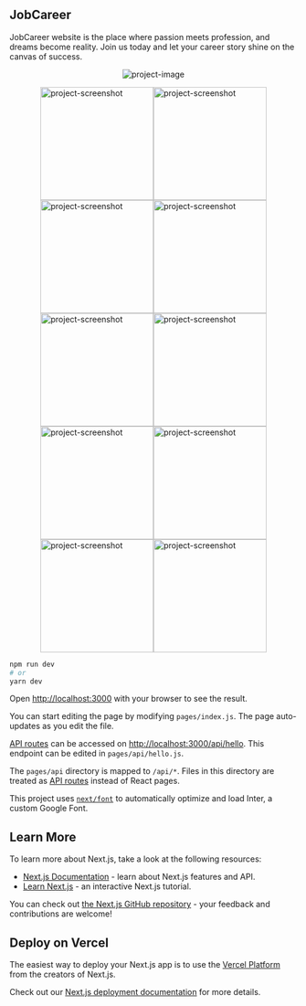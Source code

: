 ## JobCareer

JobCareer website is the place where passion meets profession, and dreams become reality. Join us today and let your career story shine on the canvas of success.

<p align="center"><img src="https://i.imgur.com/FJV6rI6.png" alt="project-image"></p>
<div style="display: flex;flex-wrap: wrap;justify-content: center;align-items: center;">
  <img src="https://i.imgur.com/v90vMEb.png" alt="project-screenshot" width="198">
  <img src="https://i.imgur.com/Yx6bXum.png" alt="project-screenshot" width="198">
  <img src="https://i.imgur.com/y8DlGRK.png" alt="project-screenshot" width="198">
  <img src="https://i.imgur.com/UqV1Zn7.png" alt="project-screenshot" width="198">
  <img src="https://i.imgur.com/xP7MQdI.png" alt="project-screenshot" width="198">
  <img src="https://i.imgur.com/xP7MQdI.png" alt="project-screenshot" width="198">
  <img src="https://i.imgur.com/R16CR7T.png" alt="project-screenshot" width="198">
  <img src="https://i.imgur.com/6C2yuJa.png" alt="project-screenshot" width="198">
  <img src="https://i.imgur.com/ZkNvqPV.png" alt="project-screenshot" width="198">
  <img src="https://i.imgur.com/4r5TpLF.png" alt="project-screenshot" width="198">
  
</div>

```bash
npm run dev
# or
yarn dev
```

Open [http://localhost:3000](http://localhost:3000) with your browser to see the result.

You can start editing the page by modifying `pages/index.js`. The page auto-updates as you edit the file.

[API routes](https://nextjs.org/docs/api-routes/introduction) can be accessed on [http://localhost:3000/api/hello](http://localhost:3000/api/hello). This endpoint can be edited in `pages/api/hello.js`.

The `pages/api` directory is mapped to `/api/*`. Files in this directory are treated as [API routes](https://nextjs.org/docs/api-routes/introduction) instead of React pages.

This project uses [`next/font`](https://nextjs.org/docs/basic-features/font-optimization) to automatically optimize and load Inter, a custom Google Font.

## Learn More

To learn more about Next.js, take a look at the following resources:

- [Next.js Documentation](https://nextjs.org/docs) - learn about Next.js features and API.
- [Learn Next.js](https://nextjs.org/learn) - an interactive Next.js tutorial.

You can check out [the Next.js GitHub repository](https://github.com/vercel/next.js/) - your feedback and contributions are welcome!

## Deploy on Vercel

The easiest way to deploy your Next.js app is to use the [Vercel Platform](https://vercel.com/new?utm_medium=default-template&filter=next.js&utm_source=create-next-app&utm_campaign=create-next-app-readme) from the creators of Next.js.

Check out our [Next.js deployment documentation](https://nextjs.org/docs/deployment) for more details.
